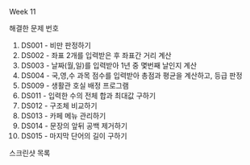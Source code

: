 Week 11

해결한 문제 번호
1. DS001 - 비만 판정하기
2. DS002 - 좌표 2개를 입력받은 후 좌표간 거리 계산
3. DS003 - 날짜(월,일)를 입력받아 1년 중 몇번째 날인지 계산
4. DS004 - 국,영,수 과목 점수를 입력받아 총점과 평균을 계산하고, 등급 판정
5. DS009 - 생활관 호실 배정 프로그램
6. DS011 - 입력한 수의 전체 합과 최대값 구하기
7. DS012 - 구조체 비교하기
8. DS013 - 카페 메뉴 관리하기
9. DS014 - 문장의 앞뒤 공백 제거하기
10. DS015 - 마지막 단어의 길이 구하기

스크린샷 목록
